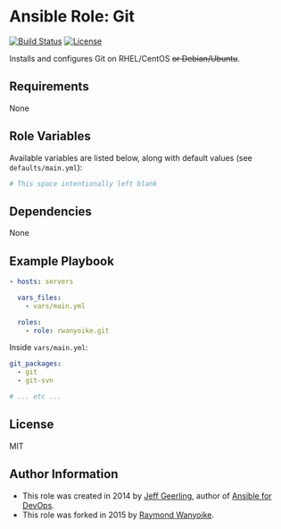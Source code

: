 # Ansible Role: Git

[![Build Status](https://img.shields.io/travis/rwanyoike/ansible-role-git.svg)](https://travis-ci.org/rwanyoike/ansible-role-git) [![License](https://img.shields.io/badge/license-MIT-blue.svg)](https://raw.githubusercontent.com/rwanyoike/ansible-role-git/master/LICENSE)

Installs and configures Git on RHEL/CentOS ~~or Debian/Ubuntu~~.

## Requirements

None

## Role Variables

Available variables are listed below, along with default values (see `defaults/main.yml`):

```yaml
# This space intentionally left blank
```

## Dependencies

None

## Example Playbook

```yaml
- hosts: servers

  vars_files:
    - vars/main.yml

  roles:
    - role: rwanyoike.git
```

Inside `vars/main.yml`:

```yaml
git_packages:
  - git
  - git-svn

# ... etc ...
```

## License

MIT

## Author Information

- This role was created in 2014 by [Jeff Geerling](http://jeffgeerling.com/), author of [Ansible for DevOps](http://ansiblefordevops.com/).
- This role was forked in 2015 by [Raymond Wanyoike](https://github.com/rwanyoike).
